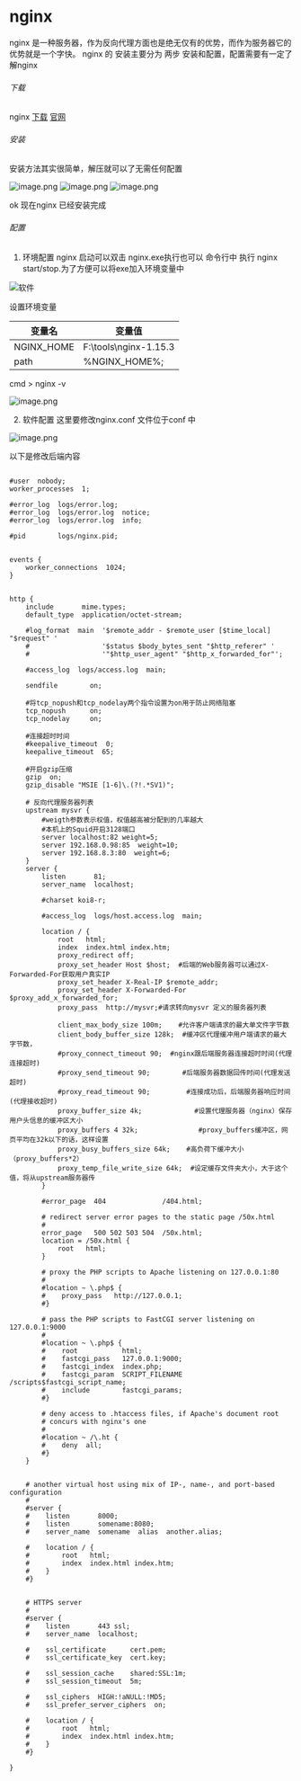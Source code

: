 # nginx

nginx 是一种服务器，作为反向代理方面也是绝无仅有的优势，而作为服务器它的优势就是一个字快。
nginx 的 安装主要分为 两步 安装和配置，配置需要有一定了解nginx 

###### 下载
 nginx [下载](http://nginx.org/download/nginx-1.15.3.zip) [官网](http://nginx.org/en/download.html)
###### 安装
安装方法其实很简单，解压就可以了无需任何配置

![image.png](https://upload-images.jianshu.io/upload_images/2787821-c7dfef9940e04318.png?imageMogr2/auto-orient/strip%7CimageView2/2/w/1240)
![image.png](https://upload-images.jianshu.io/upload_images/2787821-629427d7b804c387.png?imageMogr2/auto-orient/strip%7CimageView2/2/w/1240)
![image.png](https://upload-images.jianshu.io/upload_images/2787821-c60bbd87aa38087a.png?imageMogr2/auto-orient/strip%7CimageView2/2/w/1240)

ok 现在nginx 已经安装完成

###### 配置
1. 环境配置
nginx 启动可以双击 nginx.exe执行也可以 命令行中 执行 nginx start/stop.为了方便可以将exe加入环境变量中

![软件](https://upload-images.jianshu.io/upload_images/2787821-dd87470e3f39fbda.png?imageMogr2/auto-orient/strip%7CimageView2/2/w/1240)

设置环境变量

|变量名|变量值|
|---------|---------|
|NGINX_HOME|F:\tools\nginx-1.15.3|
|path|%NGINX_HOME%;|

cmd >  nginx -v

![image.png](https://upload-images.jianshu.io/upload_images/2787821-98ed6d924f3adf18.png?imageMogr2/auto-orient/strip%7CimageView2/2/w/1240)

2. 软件配置
这里要修改nginx.conf
文件位于conf 中

![image.png](https://upload-images.jianshu.io/upload_images/2787821-db2b8deb47d19979.png?imageMogr2/auto-orient/strip%7CimageView2/2/w/1240)

以下是修改后端内容

```

#user  nobody;
worker_processes  1;

#error_log  logs/error.log;
#error_log  logs/error.log  notice;
#error_log  logs/error.log  info;

#pid        logs/nginx.pid;


events {
    worker_connections  1024;
}


http {
    include       mime.types;
    default_type  application/octet-stream;

    #log_format  main  '$remote_addr - $remote_user [$time_local] "$request" '
    #                  '$status $body_bytes_sent "$http_referer" '
    #                  '"$http_user_agent" "$http_x_forwarded_for"';

    #access_log  logs/access.log  main;

    sendfile        on;
	
	#将tcp_nopush和tcp_nodelay两个指令设置为on用于防止网络阻塞
    tcp_nopush      on;
    tcp_nodelay     on;

	#连接超时时间
    #keepalive_timeout  0;
    keepalive_timeout  65;

	#开启gzip压缩
    gzip  on;
	gzip_disable "MSIE [1-6]\.(?!.*SV1)";
	
	# 反向代理服务器列表
	upstream mysvr {
        #weigth参数表示权值，权值越高被分配到的几率越大
        #本机上的Squid开启3128端口
        server localhost:82 weight=5;
        server 192.168.0.98:85  weight=10;
        server 192.168.8.3:80  weight=6;
    }
    server {
        listen       81;
        server_name  localhost;

        #charset koi8-r;

        #access_log  logs/host.access.log  main;

        location / {
            root   html;
            index  index.html index.htm;
			proxy_redirect off;
			proxy_set_header Host $host;  #后端的Web服务器可以通过X-Forwarded-For获取用户真实IP
			proxy_set_header X-Real-IP $remote_addr;
			proxy_set_header X-Forwarded-For $proxy_add_x_forwarded_for;
			proxy_pass  http://mysvr;#请求转向mysvr 定义的服务器列表
			
			client_max_body_size 100m;    #允许客户端请求的最大单文件字节数
            client_body_buffer_size 128k;  #缓冲区代理缓冲用户端请求的最大字节数，
            #proxy_connect_timeout 90;  #nginx跟后端服务器连接超时时间(代理连接超时)
            #proxy_send_timeout 90;        #后端服务器数据回传时间(代理发送超时)
            #proxy_read_timeout 90;         #连接成功后，后端服务器响应时间(代理接收超时)
            proxy_buffer_size 4k;             #设置代理服务器（nginx）保存用户头信息的缓冲区大小
            proxy_buffers 4 32k;               #proxy_buffers缓冲区，网页平均在32k以下的话，这样设置
            proxy_busy_buffers_size 64k;    #高负荷下缓冲大小（proxy_buffers*2）
            proxy_temp_file_write_size 64k;  #设定缓存文件夹大小，大于这个值，将从upstream服务器传
        }

        #error_page  404              /404.html;

        # redirect server error pages to the static page /50x.html
        #
        error_page   500 502 503 504  /50x.html;
        location = /50x.html {
            root   html;
        }

        # proxy the PHP scripts to Apache listening on 127.0.0.1:80
        #
        #location ~ \.php$ {
        #    proxy_pass   http://127.0.0.1;
        #}

        # pass the PHP scripts to FastCGI server listening on 127.0.0.1:9000
        #
        #location ~ \.php$ {
        #    root           html;
        #    fastcgi_pass   127.0.0.1:9000;
        #    fastcgi_index  index.php;
        #    fastcgi_param  SCRIPT_FILENAME  /scripts$fastcgi_script_name;
        #    include        fastcgi_params;
        #}

        # deny access to .htaccess files, if Apache's document root
        # concurs with nginx's one
        #
        #location ~ /\.ht {
        #    deny  all;
        #}
    }


    # another virtual host using mix of IP-, name-, and port-based configuration
    #
    #server {
    #    listen       8000;
    #    listen       somename:8080;
    #    server_name  somename  alias  another.alias;

    #    location / {
    #        root   html;
    #        index  index.html index.htm;
    #    }
    #}


    # HTTPS server
    #
    #server {
    #    listen       443 ssl;
    #    server_name  localhost;

    #    ssl_certificate      cert.pem;
    #    ssl_certificate_key  cert.key;

    #    ssl_session_cache    shared:SSL:1m;
    #    ssl_session_timeout  5m;

    #    ssl_ciphers  HIGH:!aNULL:!MD5;
    #    ssl_prefer_server_ciphers  on;

    #    location / {
    #        root   html;
    #        index  index.html index.htm;
    #    }
    #}

}
```
